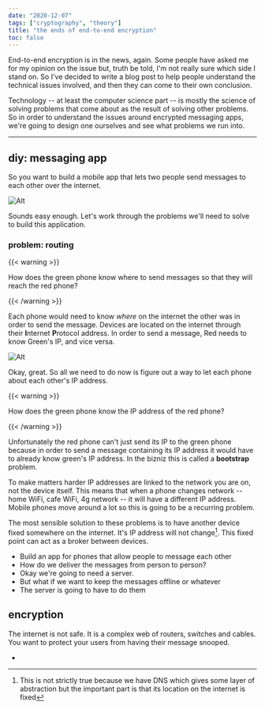 ```yaml
---
date: "2020-12-07"
tags: ["cryptography", "theory"]
title: "the ends of end-to-end encryption"
toc: false
---
```




End-to-end encryption is in the news, again. Some people have asked me for my opinion on the issue but, truth be told, I'm not really sure which side I stand on. So I've decided to write a blog post to help people understand the technical issues involved, and then they can come to their own conclusion.

Technology -- at least the computer science part -- is mostly the science of solving problems that come about as the result of solving other problems. So in order to understand the issues around encrypted messaging apps, we're going to design one ourselves and see what problems we run into.

---



## diy: messaging app

So you want to build a mobile app that lets two people send messages to each other over the internet. 

![Alt](/pictures/make_an_app_start.png#center "diagram not to scale")

Sounds easy enough. Let's work through the problems we'll need to solve to build this application.

### problem: routing
{{< warning >}}

How does the green phone know where to send messages so that they will reach the red phone?

{{< /warning >}}

Each phone would need to know _where_ on the internet the other was in order to send the message. Devices are located on the internet through their **I**nternet **P**rotocol address. In order to send a message, Red needs to know Green's IP, and vice versa.

![Alt](/pictures/make_an_app_start_ip.png#center "ips may be different at home")

Okay, great. So all we need to do now is figure out a way to let each phone about each other's IP address. 

{{< warning >}}

How does the green phone know the IP address of the red phone?

{{< /warning >}}

Unfortunately the red phone can't just send its IP to the green phone because in order to send a message containing its IP address it would have to already know green's IP address. In the bizniz this is called a **bootstrap** problem. 

To make matters harder IP addresses are linked to the network you are on, not the device itself. This means that when a phone changes network -- home WiFi, cafe WiFi, 4g network -- it will have a different IP address.  Mobile phones move around a lot so this is going to be a recurring problem.

The most sensible solution to these problems is to have another device fixed somewhere on the internet. It's IP address will not change[^1]. This fixed point can act as a broker between devices. 

[^1]: This is not strictly true because we have DNS which gives some layer of abstraction but the important part is that its location on the internet is fixed

* Build an app for phones that allow people to message each other
* How do we deliver the messages from person to person?
* Okay we're going to need a server.
* But what if we want to keep the messages offline or whatever
* The server is going to have to do them





## encryption

The internet is not safe. It is a complex web of routers, switches and cables. You want to protect your users from having their message snooped.

* 